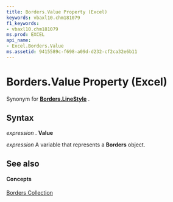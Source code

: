 ```yaml
---
title: Borders.Value Property (Excel)
keywords: vbaxl10.chm181079
f1_keywords:
- vbaxl10.chm181079
ms.prod: EXCEL
api_name:
- Excel.Borders.Value
ms.assetid: 9415589c-f698-a09d-d232-cf2ca32e6b11
---
```



# Borders.Value Property (Excel)

Synonym for  **[Borders.LineStyle](borders-linestyle-property-excel.md)** .


## Syntax

 _expression_ . **Value**

 _expression_ A variable that represents a **Borders** object.


## See also


#### Concepts


[Borders Collection](borders-object-excel.md)

